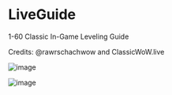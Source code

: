 # LiveGuide
1-60 Classic In-Game Leveling Guide

Credits: @rawrschachwow and ClassicWoW.live

![image](https://user-images.githubusercontent.com/138880/229316078-89f23b03-a973-40a7-b2c2-f4dd3e6a01ba.png)

![image](https://user-images.githubusercontent.com/138880/229316085-e44a4970-fa11-4739-9e01-cab3ff3eb5c2.png)

